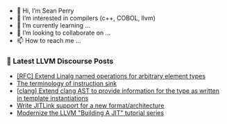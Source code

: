- 👋 Hi, I’m Sean Perry
- 👀 I’m interested in compilers (c++, COBOL, llvm)
- 🌱 I’m currently learning ...
- 💞️ I’m looking to collaborate on ...
- 📫 How to reach me ...

<!---
s66perry/s66perry is a ✨ special ✨ repository because its `README.md` (this file) appears on your GitHub profile.
You can click the Preview link to take a look at your changes.
--->
### 📕 Latest LLVM Discourse Posts

<!-- DISCOURSE-LLVM:START -->
- [[RFC] Extend Linalg named operations for arbitrary element types](https://discourse.llvm.org/t/rfc-extend-linalg-named-operations-for-arbitrary-element-types/5631/23)
- [The terminology of instruction sink](https://discourse.llvm.org/t/the-terminology-of-instruction-sink/60326/1)
- [[clang] Extend clang AST to provide information for the type as written in template instantiations](https://discourse.llvm.org/t/clang-extend-clang-ast-to-provide-information-for-the-type-as-written-in-template-instantiations/60323/1)
- [Write JITLink support for a new format/architecture](https://discourse.llvm.org/t/write-jitlink-support-for-a-new-format-architecture/60322/1)
- [Modernize the LLVM &quot;Building A JIT&quot; tutorial series](https://discourse.llvm.org/t/modernize-the-llvm-building-a-jit-tutorial-series/60321/1)
<!-- DISCOURSE-LLVM:END -->
